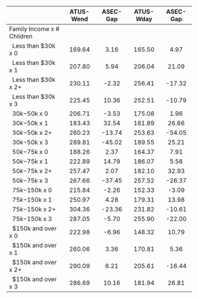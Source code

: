 
|                      |    ATUS-Wend |     ASEC-Gap |    ATUS-Wday |     ASEC-Gap |
| -------------------- | :----------: | :----------: | :----------: | :----------: |
| Family Income x # Children |              |              |              |              |
| &nbsp;&nbsp;Less than $30k x 0 |       169.64 |         3.16 |       165.50 |         4.97 |
| &nbsp;&nbsp;Less than $30k x 1 |       207.80 |         5.94 |       206.04 |        21.09 |
| &nbsp;&nbsp;Less than $30k x 2+ |       230.11 |        -2.32 |       256.41 |       -17.32 |
| &nbsp;&nbsp;Less than $30k x 3 |       225.45 |        10.36 |       252.51 |       -10.79 |
| &nbsp;&nbsp;$30k-$50k x 0 |       206.71 |        -3.53 |       175.08 |         1.96 |
| &nbsp;&nbsp;$30k-$50k x 1 |       183.43 |        32.54 |       161.89 |        26.66 |
| &nbsp;&nbsp;$30k-$50k x 2+ |       260.23 |       -13.74 |       253.63 |       -54.05 |
| &nbsp;&nbsp;$30k-$50k x 3 |       289.81 |       -45.02 |       189.55 |        25.21 |
| &nbsp;&nbsp;$50k-$75k x 0 |       188.26 |         2.37 |       164.37 |         7.91 |
| &nbsp;&nbsp;$50k-$75k x 1 |       222.89 |        14.79 |       186.07 |         5.58 |
| &nbsp;&nbsp;$50k-$75k x 2+ |       257.47 |         2.07 |       182.10 |        32.93 |
| &nbsp;&nbsp;$50k-$75k x 3 |       267.66 |       -37.45 |       257.52 |       -26.37 |
| &nbsp;&nbsp;$75k-$150k x 0 |       215.84 |        -2.26 |       152.33 |        -3.09 |
| &nbsp;&nbsp;$75k-$150k x 1 |       250.97 |         4.28 |       179.31 |        13.98 |
| &nbsp;&nbsp;$75k-$150k x 2+ |       304.36 |       -23.36 |       231.82 |       -10.61 |
| &nbsp;&nbsp;$75k-$150k x 3 |       287.05 |        -5.70 |       255.90 |       -22.00 |
| &nbsp;&nbsp;$150k and over x 0 |       222.98 |        -6.96 |       148.32 |        10.79 |
| &nbsp;&nbsp;$150k and over x 1 |       260.06 |         3.36 |       170.81 |         5.36 |
| &nbsp;&nbsp;$150k and over x 2+ |       290.09 |         6.21 |       205.61 |       -16.44 |
| &nbsp;&nbsp;$150k and over x 3 |       286.69 |        10.16 |       181.94 |        26.81 |

